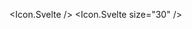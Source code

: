 <script>
  import * as Icon from 'svelte-supertiny';
</script>

<Icon.Svelte />
<Icon.Svelte size="30" />